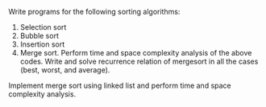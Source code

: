 Write programs for the following sorting algorithms:
1) Selection sort
2) Bubble sort
3) Insertion sort
4) Merge sort.
Perform time and space complexity analysis of the above codes. Write and solve recurrence relation of mergesort in all the cases (best, worst, and average).

Implement merge sort using linked list and perform time and space complexity analysis.
